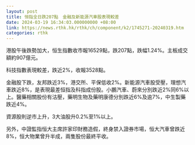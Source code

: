 ```yaml
---
layout: post
title: 恒指全日跌207點　金融及新能源汽車股表現較差
date: 2024-03-19 16:34:03.000000000 +08:00
link: https://news.rthk.hk/rthk/ch/component/k2/1745271-20240319.htm
categories: rthk
---
```


港股午後跌勢加大，恒生指數收市報16529點，跌207點，跌幅1.24%。主板成交額約907億元。

科技指數表現較差，跌近2%，收報3528點。

金融股下跌，友邦跌近3%，港交所、平保低收2%。新能源汽車股受壓，理想汽車跌近8%，是表現最差恒指及科指成份股。小鵬汽車、蔚來分別跌近2%同6%以上。醫藥相關股份有沽壓，藥明生物及藥明康德分別跌近6%及逾7%，中生製藥跌近4%。

資源股則逆市上升，3大油股升0.2%至1%以上。

另外，中證監指恒大主席許家印財務造假，終身禁入證券市場，恒大汽車曾跌近8%，恒大物業曾升半成，兩隻股份最終平收。
